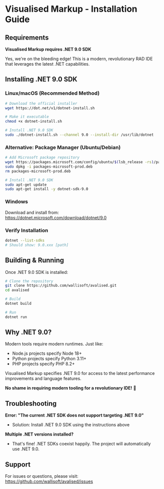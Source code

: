 # Visualised Markup - Installation Guide

## Requirements

**Visualised Markup requires .NET 9.0 SDK**

Yes, we're on the bleeding edge! This is a modern, revolutionary RAD IDE that leverages the latest .NET capabilities.

## Installing .NET 9.0 SDK

### Linux/macOS (Recommended Method)
```bash
# Download the official installer
wget https://dot.net/v1/dotnet-install.sh

# Make it executable
chmod +x dotnet-install.sh

# Install .NET 9.0 SDK
sudo ./dotnet-install.sh --channel 9.0 --install-dir /usr/lib/dotnet
```

### Alternative: Package Manager (Ubuntu/Debian)
```bash
# Add Microsoft package repository
wget https://packages.microsoft.com/config/ubuntu/$(lsb_release -rs)/packages-microsoft-prod.deb -O packages-microsoft-prod.deb
sudo dpkg -i packages-microsoft-prod.deb
rm packages-microsoft-prod.deb

# Install .NET 9.0 SDK
sudo apt-get update
sudo apt-get install -y dotnet-sdk-9.0
```

### Windows
Download and install from: https://dotnet.microsoft.com/download/dotnet/9.0

### Verify Installation
```bash
dotnet --list-sdks
# Should show: 9.0.xxx [path]
```

## Building & Running

Once .NET 9.0 SDK is installed:

```bash
# Clone the repository
git clone https://github.com/wallisoft/avalised.git
cd avalised

# Build
dotnet build

# Run
dotnet run
```

## Why .NET 9.0?

Modern tools require modern runtimes. Just like:
- Node.js projects specify Node 18+
- Python projects specify Python 3.11+
- PHP projects specify PHP 8.2+

Visualised Markup specifies .NET 9.0 for access to the latest performance improvements and language features.

**No shame in requiring modern tooling for a revolutionary IDE!** 🚀

## Troubleshooting

**Error: "The current .NET SDK does not support targeting .NET 9.0"**
- Solution: Install .NET 9.0 SDK using the instructions above

**Multiple .NET versions installed?**
- That's fine! .NET SDKs coexist happily. The project will automatically use .NET 9.0.

## Support

For issues or questions, please visit: https://github.com/wallisoft/avalised/issues
